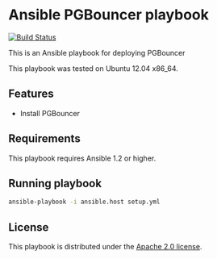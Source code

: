 # Ansible PGBouncer playbook

[![Build Status](https://travis-ci.org/balanced-ops/ansible-pgbouncer.svg)](https://travis-ci.org/balanced-ops/ansible-pgbouncer)

This is an Ansible playbook for deploying PGBouncer

This playbook was tested on Ubuntu 12.04 x86_64.

## Features

* Install PGBouncer

## Requirements

This playbook requires Ansible 1.2 or higher.

## Running playbook

```bash
ansible-playbook -i ansible.host setup.yml
```

## License

This playbook is distributed under the
[Apache 2.0 license](http://www.apache.org/licenses/LICENSE-2.0.html).
